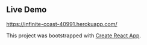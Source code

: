 ## Live Demo

https://infinite-coast-40991.herokuapp.com/

This project was bootstrapped with [Create React App](https://github.com/facebook/create-react-app).